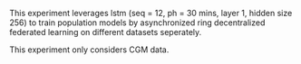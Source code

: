 This experiment leverages lstm (seq = 12, ph = 30 mins, layer 1, hidden size 256) to train population models by asynchronized ring decentralized federated learning on different datasets seperately.

This experiment only considers CGM data.
